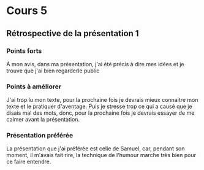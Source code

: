 # Cours 5
## Rétrospective de la présentation 1

### Points forts
À mon avis, dans ma présentation, j'ai été précis à dire mes idées et je trouve que j'ai bien regarderle public 

### Points à améliorer
J'ai trop lu mon texte, pour la prochaine fois je devrais mieux connaitre mon texte et le pratiquer d'aventage. Puis je stresse trop ce qui a causé que je disais mal des mots, donc, pour la prochaine fois je devrais essayer de me calmer avant la présentation.

### Présentation préférée
La présentation que j'ai préférée est celle de Samuel, car, pendant son moment, il m'avais fait rire, la technique de l'humour marche très bien pour ce faire entendre.
